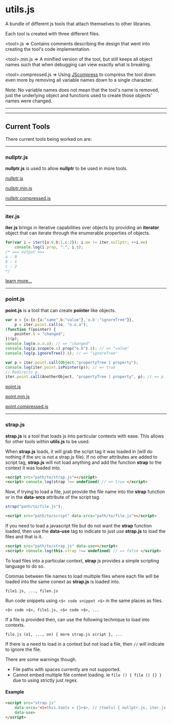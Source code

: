# utils.js
A bundle of different js tools that attach themselves to other libraries.

Each tool is created with three different files.

\<tool\>.js     => Contains comments describing the design that went into creating the tool's code implementation.

\<tool\>.min.js => A minified version of the tool, but still keeps all object names such that when debugging can view exactly what is breaking.

\<tool\>.compressed.js => Using [JScompress](http://jscompress.com/) to compress the tool down even more by removing all variable names down to a single character.

Note: No variable names does not mean that the tool's name is removed, just the underlying object and functions used to create those objects' names were changed.

***
***
## Current Tools
There current tools being worked on are:

***
### nullptr.js
**nullptr.js** is used to allow **nullptr** to be used in more tools.

[nullptr.js](http://tkellehe.github.io/utils.js/nullptr.js/nullptr.js)

[nullptr.min.js](http://tkellehe.github.io/utils.js/nullptr.js/nullptr.min.js)

[nullptr.compressed.js](http://tkellehe.github.io/utils.js/nullptr.js/nullptr.compressed.js)

***
### iter.js
**iter.js** brings in iterative capabilities over objects by providing an **iterator** object that can iterate through the enumerable properties of objects.
```javascript
for(var i = iter({a:0,b:1,c:2}); i.me != iter.nullptr; ++i.me)
	console.log(i.prop, ":", i.$);
/* === output ===
a : 0
b : 1
c : 2
*/
```
[learn more...](http://tkellehe.github.io/utils.js/iter.js/)

***
### point.js
**point.js** is a tool that can create **pointer** like objects.

``` javascript
var o = {o:{o:{a:"same",b:"value"},'o.b':"ignoreTree"}},
    p = iter.point.call(o, "o.o.a");
(function f(pointer) {
    pointer.$ = "changed";
})(p);
console.log(o.o.o.a); // => "changed"
console.log(p.scope(o.o).prop("o.b").$); // => "value"
console.log(p.ignoreTree().$); // => "ignoreTree"
```
``` javascript
var p = iter.point.call(Object,"propertyTree | property");
console.log(iter.point.isPointer(p)); // => true
// Redirects p.
iter.point.call(AnotherObject, "propertyTree | property", p); // => p
```
[point.js](http://tkellehe.github.io/utils.js/point.js/point.js)

[point.min.js](http://tkellehe.github.io/utils.js/point.js/point.min.js)

[point.compressed.js](http://tkellehe.github.io/utils.js/point.js/point.compressed.js)

***
### strap.js
**strap.js** is a tool that loads js into particular contexts with ease. This allows for other tools within **utils.js**
to be used.

When **strap.js** loads, it will grab the script tag it was loaded in (will do nothing if the src is not a strap.js file).
If no other attributes are added to script tag, **strap.js** will not load anything and add the function **strap** to the
context it was loaded into.
```html
<script src="path/to/strap.js"></script>
<script> console.log(strap !== undefined) // => true </script>
```

Now, if trying to load a file, just provide the file name into the **strap** function or in the **data-srcs** attribute
of the script tag.
``` javascript
strap("path/to/file.js");
```
``` html
<script src="path/to/script" data-srcs="path/to/file.js"></script>
```

If you need to load a javascript file but do not want the **strap** function loaded, then use the **data-use** tag
to indicate to just *use* **strap.js** to load the files and that is it.
```html
<script src="path/to/strap.js" data-use></script>
<script> console.log(this.strap !== undefined) // => false </script>
```

To load files into a particular context, **strap** js provides a simple scripting language to do so.

Commas between file names to load multiple files where each file will be loaded into the same conext as **strap.js** is loaded into.
```
file1.js, ..., filen.js
```
Run code snippets using ```<$< code snippet >$>``` in the same places as files.
```
<$< code >$>, file1.js, <$< code >$>, ...
```
If a file is provided then, can use the following technique to load into contexts.
```
file.js (o1, ..., on) { more strap.js script }, ...
```
If there is a need to load in a context but not load a file, then ```//``` will indicate to ignore the file.

There are some warnings though.
- File paths with spaces currently are not supported.
- Cannot embed multiple file context loading. ie ```file () { file () {} }``` due to using strictly just regex.

#### Example
``` html
<script src="strap.js" 
	data-srcs="<$<this.tools = {}>$>, // (tools) { nullptr.js, iter.js, point.js }"
	data-use>
</script>
```
